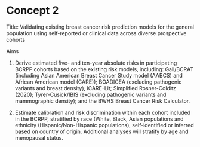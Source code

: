 # Concept 2

Title: Validating existing breast cancer risk prediction models for the general population using self-reported or clinical data across diverse prospective cohorts

 Aims

1.	Derive estimated five- and ten-year absolute risks in participating BCRPP cohorts based on the existing risk models, including: Gail/BCRAT (including Asian American Breast Cancer Study model (AABCS) and African American model (CARE)); BOADICEA (excluding pathogenic variants and breast density), iCARE-Lit; Simplified Rosner-Colditz (2020); Tyrer-Cusick/IBIS (excluding pathogenic variants and mammographic density); and the BWHS Breast Cancer Risk Calculator. 

2.	Estimate calibration and risk discrimination within each cohort included in the BCRPP, stratified by race (White, Black, Asian populations and ethnicity (Hispanic/Non-Hispanic populations), self-identified or inferred based on country of origin. Additional analyses will stratify by age and menopausal status.

 
